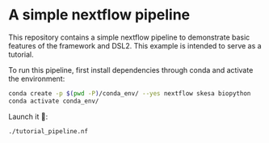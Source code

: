 # A simple nextflow pipeline
This repository contains a simple nextflow pipeline to demonstrate basic features of the framework and DSL2. This example is
intended to serve as a tutorial.


To run this pipeline, first install dependencies through conda and activate the environment:
```bash
conda create -p $(pwd -P)/conda_env/ --yes nextflow skesa biopython
conda activate conda_env/
```

Launch it 🚀:
```bash
./tutorial_pipeline.nf
```
